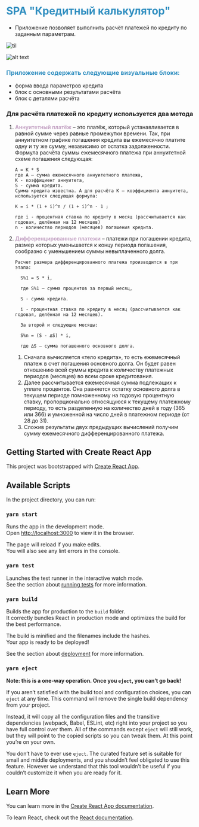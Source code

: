 <h1 style='color: #3390c1;'>SPA "Кредитный калькулятор" </h1>

  <ul>
      <li>Приложение позволяет выполнить расчёт платежей по кредиту по заданным параметрам.</li>
  </ul>

![til](./srs/img/Credit-calculator.gif)

![alt text](./srs/img/Credit-calculator.gif)

<h3 style='color: #3390c1'>Приложение содержать следующие визуальные блоки:</h3>
    <ul>
      <li>форма ввода параметров кредита</li>
      <li>блок с основными результатами расчёта</li>
      <li>блок с деталями расчёта</li>
    </ul>

### Для расчёта платежей по кредиту используется два метода

<ol>
  <li> <b style='color: rgb(197, 165, 197) '>Аннуитетный платёж</b> – это платёж, который устанавливается в равной сумме через равные промежутки времени. Так, при аннуитетном графике погашения кредита вы ежемесячно платите одну и ту же сумму, независимо от остатка задолженности.
  Формула расчёта суммы ежемесячного платежа при аннуитетной схеме погашения следующая:

    A = K * S
    где А – сумма ежемесячного аннуитетного платежа,
    К - коэффициент аннуитета,
    S - сумма кредита.
    Сумма кредита известна. А для расчёта К – коэффициента аннуитета, используется следующая формула:

    K = i * (1 + i)^n / (1 + i)^n - 1 ;

    где i - процентная ставка по кредиту в месяц (рассчитывается как годовая, делённая на 12 месяцев)
    n - количество периодов (месяцев) погашения кредита.

  </li>
  <li> <b style='color: rgb(197, 165, 197) '>Дифференцированные платежи</b> – платежи при погашении кредита, размер которых уменьшается к концу периода погашения, сообразно с уменьшением суммы невыплаченного долга.
  
    Расчет размера дифференцированного платежа производится в три этапа:
      
      S%1 = S * i,

      где S%1 – сумма процентов за первый месяц,

      S - сумма кредита.

      i - процентная ставка по кредиту в месяц (рассчитывается как годовая, делённая на 12 месяцев).

      За второй и следующие месяцы:

      S%n = (S - ∆S) * i,

      где ∆S – сумма погашенного основного долга.

1. Сначала вычисляется «тело кредита», то есть ежемесячный платеж в счет погашения основного долга. Он будет равен отношению всей суммы кредита к количеству платежных периодов (месяцев) во всем сроке кредитования.
2. Далее рассчитывается ежемесячная сумма подлежащих к уплате процентов. Она равняется остатку основного долга в текущем периоде помноженному на годовую процентную ставку, пропорционально относящуюся к текущему платежному периоду, то есть разделенную на количество дней в году (365 или 366) и умноженной на число дней в платежном периоде (от 28 до 31).
3. Сложив результаты двух предыдущих вычислений получим сумму ежемесячного дифференцированного платежа.

  </li>
</ol>

## Getting Started with Create React App

This project was bootstrapped with [Create React App](https://github.com/facebook/create-react-app).

## Available Scripts

In the project directory, you can run:

### `yarn start`

Runs the app in the development mode.\
Open [http://localhost:3000](http://localhost:3000) to view it in the browser.

The page will reload if you make edits.\
You will also see any lint errors in the console.

### `yarn test`

Launches the test runner in the interactive watch mode.\
See the section about [running tests](https://facebook.github.io/create-react-app/docs/running-tests) for more information.

### `yarn build`

Builds the app for production to the `build` folder.\
It correctly bundles React in production mode and optimizes the build for the best performance.

The build is minified and the filenames include the hashes.\
Your app is ready to be deployed!

See the section about [deployment](https://facebook.github.io/create-react-app/docs/deployment) for more information.

### `yarn eject`

**Note: this is a one-way operation. Once you `eject`, you can’t go back!**

If you aren’t satisfied with the build tool and configuration choices, you can `eject` at any time. This command will remove the single build dependency from your project.

Instead, it will copy all the configuration files and the transitive dependencies (webpack, Babel, ESLint, etc) right into your project so you have full control over them. All of the commands except `eject` will still work, but they will point to the copied scripts so you can tweak them. At this point you’re on your own.

You don’t have to ever use `eject`. The curated feature set is suitable for small and middle deployments, and you shouldn’t feel obligated to use this feature. However we understand that this tool wouldn’t be useful if you couldn’t customize it when you are ready for it.

## Learn More

You can learn more in the [Create React App documentation](https://facebook.github.io/create-react-app/docs/getting-started).

To learn React, check out the [React documentation](https://reactjs.org/).
